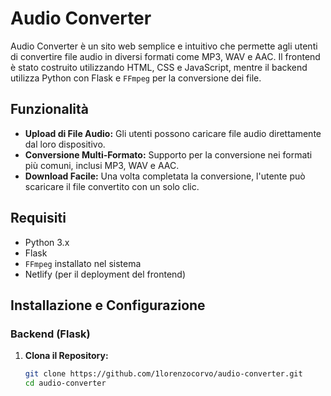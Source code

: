# Audio Converter

Audio Converter è un sito web semplice e intuitivo che permette agli utenti di convertire file audio in diversi formati come MP3, WAV e AAC. Il frontend è stato costruito utilizzando HTML, CSS e JavaScript, mentre il backend utilizza Python con Flask e `FFmpeg` per la conversione dei file.

## Funzionalità

- **Upload di File Audio:** Gli utenti possono caricare file audio direttamente dal loro dispositivo.
- **Conversione Multi-Formato:** Supporto per la conversione nei formati più comuni, inclusi MP3, WAV e AAC.
- **Download Facile:** Una volta completata la conversione, l'utente può scaricare il file convertito con un solo clic.

## Requisiti

- Python 3.x
- Flask
- `FFmpeg` installato nel sistema
- Netlify (per il deployment del frontend)

## Installazione e Configurazione

### Backend (Flask)

1. **Clona il Repository:**

   ```bash
   git clone https://github.com/1lorenzocorvo/audio-converter.git
   cd audio-converter
